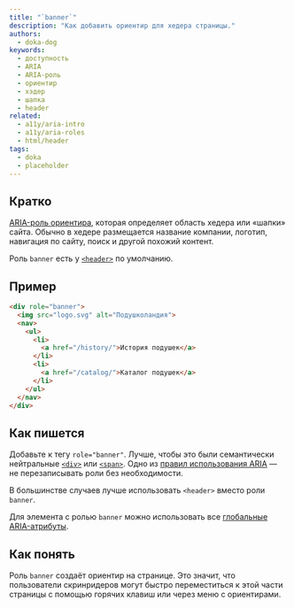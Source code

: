 ```yaml
---
title: "`banner`"
description: "Как добавить ориентир для хедера страницы."
authors:
  - doka-dog
keywords:
  - доступность
  - ARIA
  - ARIA-роль
  - ориентир
  - хэдер
  - шапка
  - header
related:
  - a11y/aria-intro
  - a11y/aria-roles
  - html/header
tags:
  - doka
  - placeholder
---
```


## Кратко

[ARIA-роль ориентира](/a11y/aria-roles/#roli-orientirov), которая определяет область хедера или «шапки» сайта. Обычно в хедере размещается название компании, логотип, навигация по сайту, поиск и другой похожий контент.

Роль `banner` есть у [`<header>`](/html/header/) по умолчанию.

## Пример

```html
<div role="banner">
  <img src="logo.svg" alt="Подушколандия">
  <nav>
    <ul>
      <li>
        <a href="/history/">История подушек</a>
      </li>
      <li>
        <a href="/catalog/">Каталог подушек</a>
      </li>
    </ul>
  </nav>
</div>
```

## Как пишется

Добавьте к тегу `role="banner"`. Лучше, чтобы это были семантически нейтральные [`<div>`](/html/div/) или [`<span>`](/html/span/). Одно из [правил использования ARIA](/a11y/aria-intro/#pravila-ispolzovaniya) — не перезаписывать роли без необходимости.

В большинстве случаев лучше использовать `<header>` вместо роли `banner`.

Для элемента с ролью `banner` можно использовать все [глобальные ARIA-атрибуты](/a11y/aria-attrs/#globalnye-atributy).

## Как понять

Роль `banner` создаёт ориентир на странице. Это значит, что пользователи скринридеров могут быстро переместиться к этой части страницы с помощью горячих клавиш или через меню с ориентирами.
